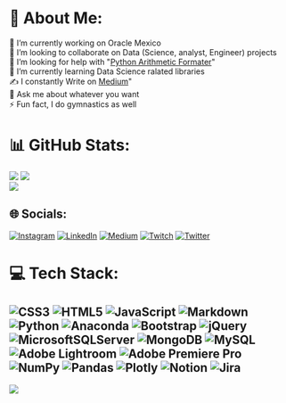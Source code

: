 # 💫 About Me:
🔭 I’m currently working on Oracle Mexico<br>
👯 I’m looking to collaborate on Data (Science, analyst, Engineer) projects<br>
🤝 I’m looking for help with "[Python Arithmetic Formater](https://github.com/Osvajorge/Aritmetic-Formater)"<br>
🌱 I’m currently learning Data Science ralated libraries<br>
✍️ I constantly Write on [Medium](https://medium.com/@Osvajorge)"<br>
💬 Ask me about whatever you want<br>
⚡ Fun fact, I do gymnastics as well

# 📊 GitHub Stats:
![](https://github-readme-stats.vercel.app/api?username=osvajorge&theme=tokyonight&hide_border=false&include_all_commits=false&count_private=false)
![](https://github-readme-streak-stats.herokuapp.com/?user=osvajorge&theme=tokyonight&hide_border=false)<br/>
![](https://github-readme-stats.vercel.app/api/top-langs/?username=osvajorge&theme=tokyonight&hide_border=false&include_all_commits=false&count_private=false&layout=compact)
## 🌐 Socials:
[![Instagram](https://img.shields.io/badge/Instagram-%23E4405F.svg?logo=Instagram&logoColor=white)](https://instagram.com/osvajorge) [![LinkedIn](https://img.shields.io/badge/LinkedIn-%230077B5.svg?logo=linkedin&logoColor=white)](https://linkedin.com/in/osvajorge) [![Medium](https://img.shields.io/badge/Medium-12100E?logo=medium&logoColor=white)](https://medium.com/@osvajorge) [![Twitch](https://img.shields.io/badge/Twitch-%239146FF.svg?logo=Twitch&logoColor=white)](https://twitch.tv/osvajorge) [![Twitter](https://img.shields.io/badge/Twitter-%231DA1F2.svg?logo=Twitter&logoColor=white)](https://twitter.com/osvajorge) 

# 💻 Tech Stack:
![CSS3](https://img.shields.io/badge/css3-%231572B6.svg?style=for-the-badge&logo=css3&logoColor=white) ![HTML5](https://img.shields.io/badge/html5-%23E34F26.svg?style=for-the-badge&logo=html5&logoColor=white) ![JavaScript](https://img.shields.io/badge/javascript-%23323330.svg?style=for-the-badge&logo=javascript&logoColor=%23F7DF1E) ![Markdown](https://img.shields.io/badge/markdown-%23000000.svg?style=for-the-badge&logo=markdown&logoColor=white) ![Python](https://img.shields.io/badge/python-3670A0?style=for-the-badge&logo=python&logoColor=ffdd54) ![Anaconda](https://img.shields.io/badge/Anaconda-%2344A833.svg?style=for-the-badge&logo=anaconda&logoColor=white) ![Bootstrap](https://img.shields.io/badge/bootstrap-%23563D7C.svg?style=for-the-badge&logo=bootstrap&logoColor=white) ![jQuery](https://img.shields.io/badge/jquery-%230769AD.svg?style=for-the-badge&logo=jquery&logoColor=white) ![MicrosoftSQLServer](https://img.shields.io/badge/Microsoft%20SQL%20Sever-CC2927?style=for-the-badge&logo=microsoft%20sql%20server&logoColor=white) ![MongoDB](https://img.shields.io/badge/MongoDB-%234ea94b.svg?style=for-the-badge&logo=mongodb&logoColor=white) ![MySQL](https://img.shields.io/badge/mysql-%2300f.svg?style=for-the-badge&logo=mysql&logoColor=white) ![Adobe Lightroom](https://img.shields.io/badge/Adobe%20Lightroom-31A8FF.svg?style=for-the-badge&logo=Adobe%20Lightroom&logoColor=white) ![Adobe Premiere Pro](https://img.shields.io/badge/Adobe%20Premiere%20Pro-9999FF.svg?style=for-the-badge&logo=Adobe%20Premiere%20Pro&logoColor=white) ![NumPy](https://img.shields.io/badge/numpy-%23013243.svg?style=for-the-badge&logo=numpy&logoColor=white) ![Pandas](https://img.shields.io/badge/pandas-%23150458.svg?style=for-the-badge&logo=pandas&logoColor=white) ![Plotly](https://img.shields.io/badge/Plotly-%233F4F75.svg?style=for-the-badge&logo=plotly&logoColor=white) ![Notion](https://img.shields.io/badge/Notion-%23000000.svg?style=for-the-badge&logo=notion&logoColor=white) ![Jira](https://img.shields.io/badge/jira-%230A0FFF.svg?style=for-the-badge&logo=jira&logoColor=white)
---
[![](https://visitcount.itsvg.in/api?id=osvajorge&icon=7&color=0)](https://visitcount.itsvg.in)


